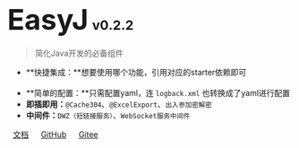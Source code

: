 <h1><b style="font-size: 180%; margin-left: -10px; font-weight: 700">EasyJ</b> <small>v0.2.2</small></h1>

> 简化Java开发的必备组件

- **快捷集成：**想要使用哪个功能，引用对应的starter依赖即可&emsp;&emsp;&emsp;&emsp;&emsp;&emsp;&nbsp;
- **简单的配置：**只需配置yaml，连 `logback.xml` 也转换成了yaml进行配置
- **即插即用：**`@Cache304`、`@ExcelExport`、`出入参加密解密`&emsp;&emsp;&emsp;&nbsp;&nbsp;
- **中间件：**`DWZ（短链接服务）`、`WebSocket服务中间件`&emsp;&emsp;&emsp;&emsp;&emsp;&emsp;&emsp;&nbsp;&nbsp;&nbsp;&nbsp;

<a href="/docs" target="_blank">文档</a> &emsp;
[GitHub](https://github.com/easyj-projects) &emsp;
[Gitee](https://gitee.com/easyj-projects)